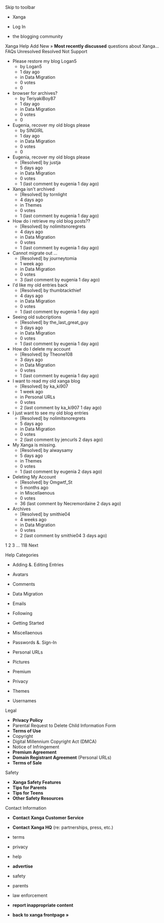 Skip to toolbar

*   Xanga

*   Log In

*   the blogging community

Xanga Help Add New » **Most recently discussed** questions about Xanga… FAQs Unresolved Resolved Not Support

*   Please restore my blog Logan5
    *   by Logan5
    *   1 day ago
    *   in Data Migration
    *   0 votes
    *   0
*   browser for archives?
    *   by TeriyakiBoy87
    *   1 day ago
    *   in Data Migration
    *   0 votes
    *   0
*   Eugenia, recover my old blogs please
    *   by SINGIRL
    *   1 day ago
    *   in Data Migration
    *   0 votes
    *   0
*   Eugenia, recover my old blogs please
    *   \[Resolved\] by justja
    *   5 days ago
    *   in Data Migration
    *   0 votes
    *   1 (last comment by eugenia 1 day ago)
*   Xanga isn't archived
    *   \[Resolved\] by tornlight
    *   4 days ago
    *   in Themes
    *   0 votes
    *   1 (last comment by eugenia 1 day ago)
*   How do i retrieve my old blog posts??
    *   \[Resolved\] by nolimitsnoregrets
    *   4 days ago
    *   in Data Migration
    *   0 votes
    *   1 (last comment by eugenia 1 day ago)
*   Cannot migrate out ...
    *   \[Resolved\] by journeytomia
    *   1 week ago
    *   in Data Migration
    *   0 votes
    *   3 (last comment by eugenia 1 day ago)
*   I'd like my old entries back
    *   \[Resolved\] by thumbtackthief
    *   4 days ago
    *   in Data Migration
    *   0 votes
    *   1 (last comment by eugenia 1 day ago)
*   Seeing old subcriptions
    *   \[Resolved\] by the\_last\_great\_guy
    *   3 days ago
    *   in Data Migration
    *   0 votes
    *   1 (last comment by eugenia 1 day ago)
*   How do I delete my account
    *   \[Resolved\] by Theone108
    *   3 days ago
    *   in Data Migration
    *   0 votes
    *   1 (last comment by eugenia 1 day ago)
*   I want to read my old xanga blog
    *   \[Resolved\] by ka\_ki907
    *   1 week ago
    *   in Personal URLs
    *   0 votes
    *   2 (last comment by ka\_ki907 1 day ago)
*   I just want to see my old blog entries
    *   \[Resolved\] by nolimitsnoregrets
    *   5 days ago
    *   in Data Migration
    *   0 votes
    *   2 (last comment by jencurls 2 days ago)
*   My Xanga is missing.
    *   \[Resolved\] by alwaysamy
    *   5 days ago
    *   in Themes
    *   0 votes
    *   1 (last comment by eugenia 2 days ago)
*   Deleting My Account
    *   \[Resolved\] by Omgwtf\_St
    *   5 months ago
    *   in Miscellaenous
    *   0 votes
    *   36 (last comment by Necremordaine 2 days ago)
*   Archives
    *   \[Resolved\] by smithie04
    *   4 weeks ago
    *   in Data Migration
    *   0 votes
    *   2 (last comment by smithie04 3 days ago)

1 2 3 ... 118 Next

Help Categories

*   Adding &. Editing Entries
*   Avatars
*   Comments
*   Data Migration
*   Emails
*   Following
*   Getting Started
*   Miscellaenous

*   Passwords &. Sign-In
*   Personal URLs
*   Pictures
*   Premium
*   Privacy
*   Themes
*   Usernames

Legal

*   **Privacy Policy**
*   Parental Request to Delete Child Information Form
*   **Terms of Use**
*   Copyright
*   Digital Millennium Copyright Act (DMCA)
*   Notice of Infringement
*   **Premium Agreement**
*   **Domain Registrant Agreement** (Personal URLs)
*   **Terms of Sale**

Safety

*   **Xanga Safety Features**
*   **Tips for Parents**
*   **Tips for Teens**
*   **Other Safety Resources**

Contact Information

*   **Contact Xanga Customer Service**
*   **Contact Xanga HQ** (re: partnerships, press, etc.)

*   terms
*   privacy
*   help
*   **advertise**

*   safety
*   parents
*   law enforcement
*   **report inappropriate content**

*   **back to xanga frontpage »**